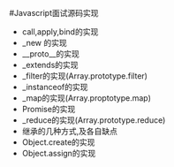 #Javascript面试源码实现

- call,apply,bind的实现
- _new 的实现
- __proto__的实现
- _extends的实现
- _filter的实现(Array.prototype.filter)
- _instanceof的实现
- _map的实现(Array.proptotype.map)
- Promise的实现
- _reduce的实现(Array.prototype.reduce)
- 继承的几种方式,及各自缺点
- Object.create的实现
- Object.assign的实现